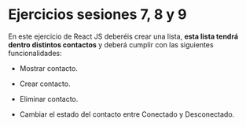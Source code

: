 # Ejercicios sesiones 7, 8 y 9
En este ejercicio de React JS deberéis crear una lista, **esta lista tendrá dentro
distintos contactos** y deberá cumplir con las siguientes funcionalidades:


* Mostrar contacto.

* Crear contacto.

* Eliminar contacto.

* Cambiar el estado del contacto entre Conectado y Desconectado.
